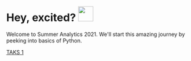 # Hey, excited? <img wdith="40" height="40" src="https://user-images.githubusercontent.com/53052899/122548039-7aba7a80-d04e-11eb-87c7-485350ec04b9.png">
<p>
Welcome to Summer Analytics 2021.
We'll start this amazing journey by peeking into basics of Python.
</p>

<a href="https://github.com/shecoderfinally/SUMMER-ANALYTICS-2021/blob/main/WEEK%201/DAY%201/TASK%201">TAKS 1</a>
